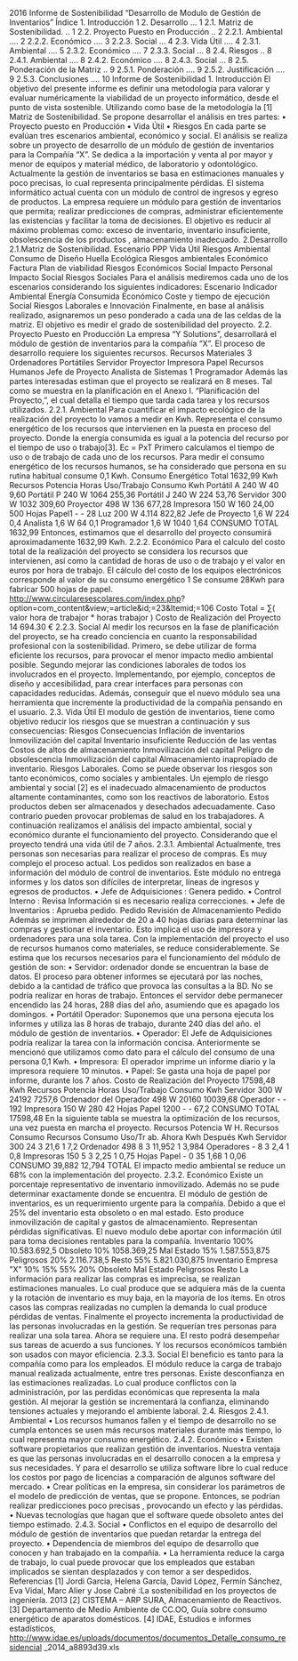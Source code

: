 2016 Informe de Sostenibilidad “Desarrollo de Modulo de Gestión de
Inventarios” Índice 1\. Introducción 1 2\. Desarrollo ... 1 2.1. Matriz de
Sostenibilidad. .. 1 2.2. Proyecto Puesto en Producción .. 2 2.2.1. Ambiental
.... 2 2.2.2. Económico .... 3 2.2.3. Social ... 4 2.3. Vida Útil .... 4
2.3.1. Ambiental .... 5 2.3.2. Económico .... 7 2.3.3. Social ... 8 2.4.
Riesgos .. 8 2.4.1. Ambiental .... 8 2.4.2. Económico .... 8 2.4.3. Social ...
8 2.5. Ponderación de la Matriz .. 9 2.5.1. Ponderación .... 9 2.5.2.
Justificación .... 9 2.5.3. Conclusiones .... 10 Informe de Sostenibilidad 1\.
Introducción El objetivo del presente informe es definir una metodología para
valorar y evaluar numéricamente la viabilidad de un proyecto informático,
desde el punto de vista sostenible. Utilizando como base de la metodología la
[1] Matriz de Sostenibilidad. Se propone desarrollar el análisis en tres
partes: • Proyecto puesto en Producción • Vida Útil • Riesgos En cada parte se
evalúan tres escenarios ambiental, económico y social. El análisis se realiza
sobre un proyecto de desarrollo de un módulo de gestión de inventarios para la
Compañía “X”. Se dedica a la importación y venta al por mayor y menor de
equipos y material médico, de laboratorio y odontológico. Actualmente la
gestión de inventarios se basa en estimaciones manuales y poco precisas, lo
cual representa principalmente pérdidas. El sistema informático actual cuenta
con un módulo de control de ingresos y egreso de productos. La empresa
requiere un módulo para gestión de inventarios que permita; realizar
predicciones de compras, administrar eficientemente las existencias y
facilitar la toma de decisiones. El objetivo es reducir al máximo problemas
como: exceso de inventario, inventario insuficiente, obsolescencia de los
productos , almacenamiento inadecuado. 2.Desarrollo 2.1.Matriz de
Sostenibilidad. Escenario PPP Vida Útil Riesgos Ambiental Consumo de Diseño
Huella Ecológica Riesgos ambientales Económico Factura Plan de viabilidad
Riesgos Económicos Social Impacto Personal Impacto Social Riesgos Sociales
Para el análisis mediremos cada uno de los escenarios considerando los
siguientes indicadores: Escenario Indicador Ambiental Energía Consumida
Económico Coste y tiempo de ejecución Social Riesgos Laborales e Innovación
Finalmente, en base al análisis realizado, asignaremos un peso ponderado a
cada una de las celdas de la matriz. El objetivo es medir el grado de
sostenibilidad del proyecto. 2.2. Proyecto Puesto en Producción La empresa “Y
Solutions”, desarrollará el módulo de gestión de inventarios para la compañía
“X”. El proceso de desarrollo requiere los siguientes recursos. Recursos
Materiales 3 Ordenadores Portátiles Servidor Proyector Impresora Papel
Recursos Humanos Jefe de Proyecto Analista de Sistemas 1 Programador Además
las partes interesadas estiman que el proyecto se realizará en 8 meses. Tal
como se muestra en la planificación en el Anexo I. “Planificación del
Proyecto,”, el cual detalla el tiempo que tarda cada tarea y los recursos
utilizados. 2.2.1. Ambiental Para cuantificar el impacto ecológico de la
realización del proyecto lo vamos a medir en Kwh. Representa el consumo
energético de los recursos que intervienen en la puesta en proceso del
proyecto. Donde la energía consumida es igual a la potencia del recurso por el
tiempo de uso o trabajo[3]. Ec = PxT Primero calculamos el tiempo de uso o de
trabajo de cada uno de los recursos. Para medir el consumo energético de los
recursos humanos, se ha considerado que persona en su rutina habitual consume
0,1 Kwh. Consumo Energético Total 1632,99 Kwh Recursos Potencia Horas
Uso/Trabajo Consumo Kwh Portátil A 240 W 40 9,60 Portátil P 240 W 1064 255,36
Portátil J 240 W 224 53,76 Servidor 300 W 1032 309,60 Proyector 498 W 136
677,28 Impresora 150 W 160 24,00 500 Hojas Papel1 \- \- 28 Luz 200 W 4.114
822,82 Jefe de Proyecto 1,6 W 224 0,4 Analista 1,6 W 64 0,1 Programador 1,6 W
1040 1,64 CONSUMO TOTAL 1632,99 Entonces, estimamos que el desarrollo del
proyecto consumirá aproximadamente 1632,99 Kwh. 2.2.2. Económico Para el
calculo del costo total de la realización del proyecto se considera los
recursos que intervienen, así como la cantidad de horas de uso o de trabajo y
el valor en euros por hora de trabajo. El cálculo del costo de los equipos
electrónicos corresponde al valor de su consumo energético 1 Se consume 28Kwh
para fabricar 500 hojas de papel.
http://www.circularesescolares.com/index.php?
option=com_content&view;=article&id;=23&Itemid;=106 Costo Total = ∑( valor
hora de trabajor * horas trabajor ) Costo de Realización del Proyecto 14
694.30 € 2.2.3. Social Al medir los recursos en la fase de planificación del
proyecto, se ha creado conciencia en cuanto la responsabilidad profesional con
la sostenibilidad. Primero, se debe utilizar de forma eficiente los recursos,
para provocar el menor impacto medio ambiental posible. Segundo mejorar las
condiciones laborales de todos los involucrados en el proyecto. Implementando,
por ejemplo, conceptos de diseño y accesibilidad, para crear interfaces para
personas con capacidades reducidas. Además, conseguir que el nuevo módulo sea
una herramienta que incremente la productividad de la compañía pensando en el
usuario. 2.3. Vida Útil El modulo de gestión de inventarios, tiene como
objetivo reducir los riesgos que se muestran a continuación y sus
consecuencias: Riesgos Consecuencias Inflación de inventarios Inmovilización
del capital Inventario insuficiente Reducción de las ventas Costos de altos de
almacenamiento Inmovilización del capital Peligro de obsolescencia
Inmovilización del capital Almacenamiento inapropiado de inventario. Riesgos
Laborales. Como se puede observar los riesgos son tanto económicos, como
sociales y ambientales. Un ejemplo de riesgo ambiental y social [2] es el
inadecuado almacenamiento de productos altamente contaminantes, como son los
reactivos de laboratorio. Estos productos deben ser almacenados y desechados
adecuadamente. Caso contrario pueden provocar problemas de salud en los
trabajadores. A continuación realizamos el análisis del impacto ambiental,
social y económico durante el funcionamiento del proyecto. Considerando que el
proyecto tendrá una vida útil de 7 años. 2.3.1. Ambiental Actualmente, tres
personas son necesarias para realizar el proceso de compras. Es muy complejo
el proceso actual. Los pedidos son realizados en base a información del módulo
de control de inventarios. Este módulo no entrega informes y los datos son
difíciles de interpretar, líneas de ingresos y egresos de productos. • Jefe de
Adquisiciones : Genera pedido. • Control Interno : Revisa Información si es
necesario realiza correcciones. • Jefe de Inventarios : Aprueba pedido. Pedido
Revisión de Almacenamiento Pedido Además se imprimen alrededor de 20 a 40
hojas diarias para determinar las compras y gestionar el inventario. Esto
implica el uso de impresora y ordenadores para una sola tarea. Con la
implementación del proyecto el uso de recursos humanos como materiales, se
reduce considerablemente. Se estima que los recursos necesarios para el
funcionamiento del módulo de gestión de son: • Servidor: ordenador donde se
encuentran la base de datos. El proceso para obtener informes se ejecutará por
las noches, debido a la cantidad de tráfico que provoca las consultas a la BD.
No se podría realizar en horas de trabajo. Entonces el servidor debe
permanecer encendido las 24 horas, 288 días del año, asumiendo que es apagado
los domingos. • Portátil Operador: Suponemos que una persona ejecuta los
informes y utiliza las 8 horas de trabajo, durante 240 días del año. el módulo
de gestión de inventarios. • Operador: El Jefe de Adquisiciones podría
realizar la tarea con la información concisa. Anteriormente se mencionó que
utilizamos como dato para el cálculo del consumo de una persona 0,1 Kwh. •
Impresora: El operador imprime un informe diario y la impresora requiere 10
minutos. • Papel: Se gasta una hoja de papel por informe, durante los 7 años.
Costo de Realización del Proyecto 17598,48 Kwh Recursos Potencia Horas
Uso/Trabajo Consumo Kwh Servidor 300 W 24192 7257,6 Ordenador del Operador 498
W 20160 10039,68 Operador \- \- 192 Impresora 150 W 280 42 Hojas Papel 1200 \-
\- 67,2 CONSUMO TOTAL 17598,48 En la siguiente tabla se muestra la
optimización de los recursos, una vez puesta en marcha el proyecto. Recursos
Potencia W H. Recursos Consumo Recursos Consumo Uso/Tr ab. Ahora Kwh Después
Kwh Servidor 300 24 3 21,6 1 7,2 Ordenador 498 8 3 11,952 1 3,984 Operadores
\- 8 3 2,4 1 0,8 Impresoras 150 5 3 2,25 1 0,75 Hojas Papel \- 0 35 1,68 1
0,06 CONSUMO 39,882 12,794 TOTAL El impacto medio ambiental se reduce un 68%
con la implementación del proyecto. 2.3.2. Económico Existe un porcentaje
representativo de inventario inmovilizado. Además no se pude determinar
exactamente donde se encuentra. El módulo de gestión de inventarios, es un
requerimiento urgente para la compañía. Debido a que el 25% del inventario
esta obsoleto o en mal estado. Esto produce inmovilización de capital y gastos
de almacenamiento. Representan pérdidas significativas. El nuevo modulo debe
aportar con información útil para toma decisiones rentables para la compañía.
Inventario 100% 10.583.692,5 Obsoleto 10% 1058.369,25 Mal Estado 15%
1.587.553,875 Peligrosos 20% 2.116.738,5 Resto 55% 5.821.030,875 Inventario
Empresa "X" 10% 15% 55% 20% Obsoleto Mal Estado Peligrosos Resto La
información para realizar las compras es imprecisa, se realizan estimaciones
manuales. Lo cual produce que se adquiera más de la cuenta y la rotación de
inventario es muy baja, en la mayoría de los ítems. En otros casos las compras
realizadas no cumplen la demanda lo cual produce pérdidas de ventas.
Finalmente el proyecto incrementa la productividad de las personas
involucradas en la gestión. Se requerían tres personas para realizar una sola
tarea. Ahora se requiere una. El resto podrá desempeñar sus tareas de acuerdo
a sus funciones. Y los recursos económicos también son usados con mayor
eficiencia. 2.3.3. Social El beneficio es tanto para la compañía como para los
empleados. El módulo reduce la carga de trabajo manual realizada actualmente,
entre tres personas. Existe desconfianza en las estimaciones realizadas. Lo
cual produce conflictos con la administración, por las perdidas económicas que
representa la mala gestión. Al mejorar la gestión se incrementará la
confianza, eliminando tensiones actuales y mejorando el ambiente laboral. 2.4.
Riesgos 2.4.1. Ambiental • Los recursos humanos fallen y el tiempo de
desarrollo no se cumpla entonces se usen más recursos materiales durante más
tiempo, lo cual representa mayor consumo energético. 2.4.2. Económico •
Existen software propietarios que realizan gestión de inventarios. Nuestra
ventaja es que las personas involucradas en el desarrollo conocen a la empresa
y sus necesidades. Y para el desarrollo se utiliza software libre lo cual
reduce los costos por pago de licencias a comparación de algunos software del
mercado. • Crear políticas en la empresa, sin considerar los parámetros de el
modelo de predicción de ventas, que se propone. Entonces, se podrían realizar
predicciones poco precisas , provocando un efecto y las pérdidas. • Nuevas
tecnologías que hagan que el software quede obsoleto antes del tiempo
estimado. 2.4.3. Social • Conflictos en el equipo de desarrollo del módulo de
gestión de inventarios que puedan retardar la entrega del proyecto. •
Dependencia de miembros del equipo de desarrollo que conocen y han trabajado
en la compañía. • La herramienta reduce la carga de trabajo, lo cual puede
provocar que los empleados que estaban implicados se sientan desplazados y con
temor a ser despedidos. Referencias [1] Jordi Garcia, Helena García, David
López, Fermín Sánchez, Eva Vidal, Marc Alier y Jose Cabré :La sostenibilidad
en los proyectos de ingeniería. 2013 [2] CISTEMA – ARP SURA, Almacenamiento de
Reactivos. [3] Departamento de Medio Ambiente de CC.OO, Guía sobre consumo
energético de aparatos domésticos. [4] IDAE, Estudios e informes estadísticos,
http://www.idae.es/uploads/documentos/documentos_Detalle_consumo_residencial
_2014_a8893d39.xls

